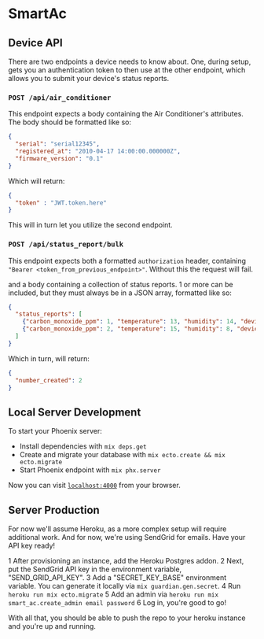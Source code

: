 # SmartAc

## Device API

There are two endpoints a device needs to know about. One, during setup, gets you an authentication token to then use at the other endpoint, which allows you to submit your device's status reports.

### `POST /api/air_conditioner`

This endpoint expects a body containing the Air Conditioner's attributes. The body should be formatted like so:

```json
{
  "serial": "serial12345",
  "registered_at": "2010-04-17 14:00:00.000000Z",
  "firmware_version": "0.1"
}
```

Which will return:

```json
{
  "token" : "JWT.token.here"
}
```

This will in turn let you utilize the second endpoint.

### `POST /api/status_report/bulk`

This endpoint expects both a formatted `authorization` header, containing `"Bearer <token_from_previous_endpoint>"`. Without this the request will fail.

 and a body containing a collection of status reports. 1 or more can be included, but they must always be in a JSON array, formatted like so:

```json
{
  "status_reports": [
    {"carbon_monoxide_ppm": 1, "temperature": 13, "humidity": 14, "device_health": "healthy"},
    {"carbon_monoxide_ppm": 2, "temperature": 15, "humidity": 8, "device_health": "aging"},
  ]
}
````

Which in turn, will return:

```json
{
  "number_created": 2
}
```

## Local Server Development
To start your Phoenix server:

* Install dependencies with `mix deps.get`
* Create and migrate your database with `mix ecto.create && mix ecto.migrate`
* Start Phoenix endpoint with `mix phx.server`

Now you can visit [`localhost:4000`](http://localhost:4000) from your browser.

## Server Production

For now we'll assume Heroku, as a more complex setup will require additional work. And for now, we're using SendGrid for emails. Have your API key ready!

1 After provisioning an instance, add the Heroku Postgres addon.
2 Next, put the SendGrid API key in the environment variable, "SEND_GRID_API_KEY".
3 Add a "SECRET_KEY_BASE" environment variable. You can generate it locally via `mix guardian.gen.secret`.
4 Run `heroku run mix ecto.migrate`
5 Add an admin via `heroku run mix smart_ac.create_admin email password`
6 Log in, you're good to go!

With all that, you should be able to push the repo to your heroku instance and you're up and running.
